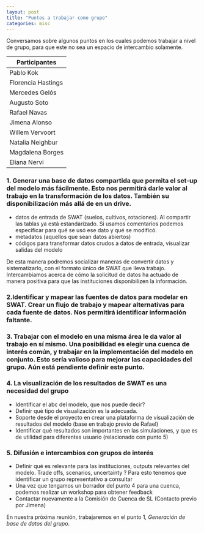 ```yaml
---
layout: post
title: "Puntos a trabajar como grupo"
categories: misc
---
```


Conversamos sobre algunos puntos en los cuales podemos trabajar a nivel de grupo, para que este no sea un espacio de intercambio solamente. 

| Participantes| 
| ----------- | 
| Pablo Kok   | 
| Florencia Hastings |
| Mercedes Gelós |
| Augusto Soto | 
| Rafael Navas | 
| Jimena Alonso | 
| Willem Vervoort|
| Natalia Neighbur| 
| Magdalena Borges| 
| Eliana Nervi | 


### 1. Generar una base de datos compartida que permita el set-up del modelo más fácilmente. Esto nos permitirá darle valor al trabajo en la transformación de los datos. También su disponibilización más allá de en un drive. 

- datos de entrada de SWAT (suelos, cultivos, rotaciones). Al compartir las tablas ya está estandarizado. Si usamos comentarios podemos especificar para qué se usó ese dato y qué se modificó.
- metadatos (aquellos que sean datos abiertos)
- códigos para transformar datos crudos a datos de entrada, visualizar salidas del modelo

De esta manera podremos socializar maneras de convertir datos y sistematizarlo, con el  formato único de SWAT que lleva trabajo.
Intercambiamos acerca de cómo la solicitud de datos ha actuado de manera positiva para que las instituciones disponibilizen la información. 

### 2.Identificar y mapear las fuentes de datos para modelar en SWAT. Crear un flujo de trabajo y mapear alternativas para cada fuente de datos. Nos permitirá identificar información faltante.

### 3. Trabajar con el modelo en una misma área le da valor al trabajo en sí mismo. Una posibilidad es elegir una cuenca de interés común, y trabajar en la implementación del modelo en conjunto. Esto sería valioso para mejorar las capacidades del grupo. Aún está pendiente definir este punto.

### 4. La visualización de los resultados de SWAT es una necesidad del grupo
- Identificar el abc del modelo, que nos puede decir?
- Definir qué tipo de visualización es la adecuada.
- Soporte desde el proyecto en crear una plataforma de visualización de resultados del modelo (base en trabajo previo de Rafael)
- Identificar qué resultados son importantes en las simulaciones, y que es de utilidad para diferentes usuario (relacionado con punto 5)

### 5. Difusión e intercambios con grupos de interés

- Definir qué es relevante para las instituciones, outputs relevantes del modelo. Trade offs, scenarios, uncertainty ? Para esto tenemos que identificar un grupo representativo a consultar
- Una vez que tengamos un borrador del punto 4 para una cuenca, podemos realizar un workshop para obtener feedback
- Contactar nuevamente a la Comisión de Cuenca de SL (Contacto previo por Jimena)

En nuestra próxima reunión, trabajaremos en el punto 1, *Generación de base de datos del grupo*. 


